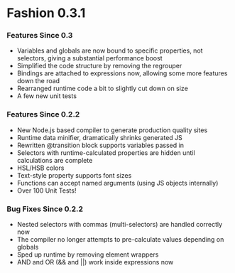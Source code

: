 # Fashion 0.3.1

### Features Since 0.3

* Variables and globals are now bound to specific properties, not selectors, giving a substantial performance boost
* Simplified the code structure by removing the regrouper
* Bindings are attached to expressions now, allowing some more features down the road
* Rearranged runtime code a bit to slightly cut down on size
* A few new unit tests

### Features Since 0.2.2

* New Node.js based compiler to generate production quality sites
* Runtime data minifier, dramatically shrinks generated JS
* Rewritten @transition block supports variables passed in
* Selectors with runtime-calculated properties are hidden until calculations are complete
* HSL/HSB colors
* Text-style property supports font sizes
* Functions can accept named arguments (using JS objects internally)
* Over 100 Unit Tests!

### Bug Fixes Since 0.2.2
* Nested selectors with commas (multi-selectors) are handled correctly now
* The compiler no longer attempts to pre-calculate values depending on globals
* Sped up runtime by removing element wrappers
* AND and OR (&& and ||) work inside expressions now